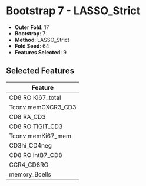 # Bootstrap 7 - LASSO_Strict

- **Outer Fold**: 17
- **Bootstrap**: 7
- **Method**: LASSO_Strict
- **Fold Seed**: 64
- **Features Selected**: 9

## Selected Features

| Feature |
|---------|
| CD8 RO Ki67_total |
| Tconv memCXCR3_CD3 |
| CD8 RA_CD3 |
| CD8 RO TIGIT_CD3 |
| Tconv memKi67_mem |
| CD3hi_CD4neg |
| CD8 RO intB7_CD8 |
| CCR4_CD8RO |
| memory_Bcells |
